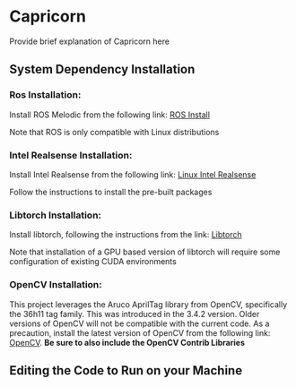 # Capricorn
Provide brief explanation of Capricorn here

## System Dependency Installation

### Ros Installation:
Install ROS Melodic from the following link: [ROS Install](http://wiki.ros.org/noetic/Installation)

Note that ROS is only compatible with Linux distributions

### Intel Realsense Installation:
Install Intel Realsense from the following link: [Linux Intel Realsense](https://github.com/IntelRealSense/librealsense/blob/master/doc/distribution_linux.md)

Follow the instructions to install the pre-built packages

### Libtorch Installation:
Install libtorch, following the instructions from the link: [Libtorch](https://pytorch.org/cppdocs/installing.html)

Note that installation of a GPU based version of libtorch will require some configuration of existing CUDA environments

### OpenCV Installation:
This project leverages the Aruco AprilTag library from OpenCV, specifically the 36h11 tag family. This was introduced in the 3.4.2 version. Older versions of OpenCV will not be compatible with the current code. As a precaution, install the latest version of OpenCV from the following link: [OpenCV](https://docs.opencv.org/4.x/d7/d9f/tutorial_linux_install.html). **Be sure to also include the OpenCV Contrib Libraries**

## Editing the Code to Run on your Machine

